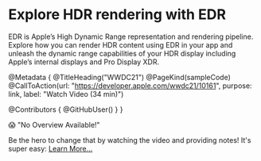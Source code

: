 # Explore HDR rendering with EDR

EDR is Apple’s High Dynamic Range representation and rendering pipeline. Explore how you can render HDR content using EDR in your app and unleash the dynamic range capabilities of your HDR display including Apple’s internal displays and Pro Display XDR.

@Metadata {
   @TitleHeading("WWDC21")
   @PageKind(sampleCode)
   @CallToAction(url: "https://developer.apple.com/wwdc21/10161", purpose: link, label: "Watch Video (34 min)")

   @Contributors {
      @GitHubUser(<replace this with your GitHub handle>)
   }
}

😱 "No Overview Available!"

Be the hero to change that by watching the video and providing notes! It's super easy:
 [Learn More…](https://wwdcnotes.com/documentation/wwdcnotes/contributing)
